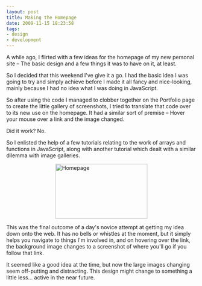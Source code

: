 ```yaml
---
layout: post
title: Making the Homepage
date: 2009-11-15 18:23:58
tags:
- design
- development
---
```

<p>A while ago, I flirted with a few ideas for the homepage of my new personal site – The basic design and a few things it was to have on it, at least.</p>
<p>So I decided that this weekend I've give it a go. I had the basic idea I was going to try and simply achieve before I made it all fancy and nice-looking, mainly because I had no idea what I was doing in JavaScript.</p>
<p>So after using the code I managed to clobber together on the Portfolio page to create the little gallery of screenshots, I tried to translate that code over to its new use on the homepage. It had a similar sort of premise – Hover your mouse over a link and the image changed. </p>
<p>Did it work? No.</p>
<p>So I enlisted the help of a few tutorials relating to the work of arrays and functions in JavaScript, along with another tutorial which dealt with a similar dilemma with image galleries. </p>
<p><a href="http://www.mattcrouch.net/blog/images/MakingtheHomepage_102C0/Homepage.png"><img style="border-bottom: 0px; border-left: 0px; display: block; float: none; margin-left: auto; border-top: 0px; margin-right: auto; border-right: 0px" title="Homepage" border="0" alt="Homepage" src="{{ site.baseurl }}/assets/Homepage_thumb.png" width="244" height="145" /></a></p>
<p>This was the final outcome of a day's novice attempt at getting my idea down onto the web. It has no bells or whistles at the moment, but it simply helps you navigate to things I'm involved in, and on hovering over the link, the background image changes to a screenshot of where you'll go if you follow that link.</p>
<p>It seemed like a good idea at the time, but now the large images changing seem off-putting and distracting. This design might change to something a little less… active in the near future.</p>
